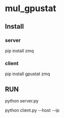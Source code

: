 # mul_gpustat

## Install

### server
pip install zmq

### client
pip install gpustat zmq


## RUN

python server.py

python client.py --host --ip
